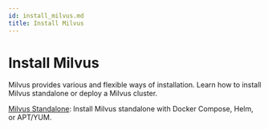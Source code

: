 ```yaml
---
id: install_milvus.md
title: Install Milvus
---
```


# Install Milvus

Milvus provides various and flexible ways of installation. Learn how to install Milvus standalone or deploy a Milvus cluster.

[Milvus Standalone](install_standalone-docker.md): Install Milvus standalone with Docker Compose, Helm, or APT/YUM.

